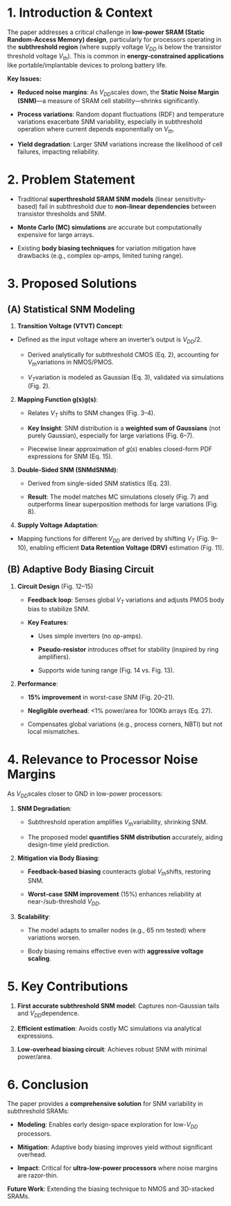 
# 1. Introduction & Context

The paper addresses a critical challenge in **low-power SRAM (Static Random-Access Memory) design**, particularly for processors operating in the **subthreshold region** (where supply voltage $V_{DD}$​ is below the transistor threshold voltage $V_{th}$). This is common in **energy-constrained applications** like portable/implantable devices to prolong battery life.

**Key Issues:**

- **Reduced noise margins**: As $V_{DD}$​ scales down, the **Static Noise Margin (SNM)**—a measure of SRAM cell stability—shrinks significantly.
    
- **Process variations**: Random dopant fluctuations (RDF) and temperature variations exacerbate SNM variability, especially in subthreshold operation where current depends exponentially on $V_{th}$​.
    
- **Yield degradation**: Larger SNM variations increase the likelihood of cell failures, impacting reliability.
    

# 2. Problem Statement

- Traditional **superthreshold SRAM SNM models** (linear sensitivity-based) fail in subthreshold due to **non-linear dependencies** between transistor thresholds and SNM.
    
- **Monte Carlo (MC) simulations** are accurate but computationally expensive for large arrays.
    
- Existing **body biasing techniques** for variation mitigation have drawbacks (e.g., complex op-amps, limited tuning range).
    

# 3. Proposed Solutions

## (A) Statistical SNM Modeling

1. **Transition Voltage (VTVT​) Concept**:
    
- Defined as the input voltage where an inverter’s output is $V_{DD}/2$.
        
    - Derived analytically for subthreshold CMOS (Eq. 2), accounting for $V_{th}$​ variations in NMOS/PMOS.
        
    - $V_{T}$​ variation is modeled as Gaussian (Eq. 3), validated via simulations (Fig. 2).
        
2. **Mapping Function g(s)g(s)**:
    
    - Relates $V_T$​ shifts to SNM changes (Fig. 3–4).
        
    - **Key Insight**: SNM distribution is a **weighted sum of Gaussians** (not purely Gaussian), especially for large variations (Fig. 6–7).
        
    - Piecewise linear approximation of $g(s)$ enables closed-form PDF expressions for SNM (Eq. 15).
        
3. **Double-Sided SNM (SNMdSNMd​)**:
    
    - Derived from single-sided SNM statistics (Eq. 23).
        
    - **Result**: The model matches MC simulations closely (Fig. 7) and outperforms linear superposition methods for large variations (Fig. 8).
        
4. **Supply Voltage Adaptation**:
    
- Mapping functions for different $V_{DD}$​ are derived by shifting $V_T$​ (Fig. 9–10), enabling efficient **Data Retention Voltage (DRV)** estimation (Fig. 11).

## (B) Adaptive Body Biasing Circuit

1. **Circuit Design** (Fig. 12–15)
    - **Feedback loop**: Senses global $V_T$​ variations and adjusts PMOS body bias to stabilize SNM.
        
    - **Key Features**:
        
        - Uses simple inverters (no op-amps).
            
        - **Pseudo-resistor** introduces offset for stability (inspired by ring amplifiers).
            
        - Supports wide tuning range (Fig. 14 vs. Fig. 13).
            
2. **Performance**:
    
    - **15% improvement** in worst-case SNM (Fig. 20–21).
        
    - **Negligible overhead**: <1% power/area for 100Kb arrays (Eq. 27).
        
    - Compensates global variations (e.g., process corners, NBTI) but not local mismatches.
        

# 4. Relevance to Processor Noise Margins

As $V_{DD}$​ scales closer to GND in low-power processors:

1. **SNM Degradation**:
    
    - Subthreshold operation amplifies $V_{th}$​ variability, shrinking SNM.
        
    - The proposed model **quantifies SNM distribution** accurately, aiding design-time yield prediction.
        
2. **Mitigation via Body Biasing**:
    
    - **Feedback-based biasing** counteracts global $V_{th}$​ shifts, restoring SNM.
        
    - **Worst-case SNM improvement** (15%) enhances reliability at near-/sub-threshold $V_{DD}$​.
        
3. **Scalability**:
    
    - The model adapts to smaller nodes (e.g., 65 nm tested) where variations worsen.
        
    - Body biasing remains effective even with **aggressive voltage scaling**.
        

# 5. Key Contributions

1. **First accurate subthreshold SNM model**: Captures non-Gaussian tails and $V_{DD}$​ dependence.
    
2. **Efficient estimation**: Avoids costly MC simulations via analytical expressions.
    
3. **Low-overhead biasing circuit**: Achieves robust SNM with minimal power/area.
    

# 6. Conclusion

The paper provides a **comprehensive solution** for SNM variability in subthreshold SRAMs:

- **Modeling**: Enables early design-space exploration for low-$V_{DD}$​ processors.
    
- **Mitigation**: Adaptive body biasing improves yield without significant overhead.
    
- **Impact**: Critical for **ultra-low-power processors** where noise margins are razor-thin.

**Future Work**: Extending the biasing technique to NMOS and 3D-stacked SRAMs.
